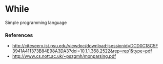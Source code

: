 # While

Simple programming language

### References
- http://citeseerx.ist.psu.edu/viewdoc/download;jsessionid=DCD0C18C5F3941A411373B84E98A3DA3?doi=10.1.1.368.2522&rep=rep1&type=pdf
- http://www.cs.nott.ac.uk/~pszgmh/monparsing.pdf